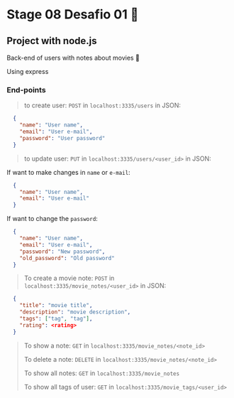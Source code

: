# Stage 08 Desafio 01 :rocket:

## Project with node.js

Back-end of users with notes about movies :movie_camera:

Using express

### End-points

>
>to create user: `POST` in `localhost:3335/users` in JSON:
>

```json
  {
    "name": "User name",
    "email": "User e-mail",
    "password": "User password"
  }
```

>
>to update user: `PUT` in `localhost:3335/users/<user_id>` in JSON:
>

If want to make changes in `name` or `e-mail`:

```json
  {
    "name": "User name",
    "email": "User e-mail"
  }
```

If want to change the `password`:

```json
  {
    "name": "User name",
    "email": "User e-mail",
    "password": "New password",
    "old_password": "Old password"
  }
```

>
> To create a movie note: `POST` in `localhost:3335/movie_notes/<user_id>` in JSON:
>

```json
  {
    "title": "movie title",
    "description": "movie description",
    "tags": ["tag", "tag"],
    "rating": <rating>
  }
```

>
> To show a note: `GET` in `localhost:3335/movie_notes/<note_id>`
>
> To delete a note: `DELETE` in `localhost:3335/movie_notes/<note_id>`
>
> To show all notes: `GET` in `localhost:3335/movie_notes`
>
> To show all tags of user: `GET` in `localhost:3335/movie_tags/<user_id>`
>